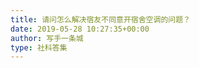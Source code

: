 ```yaml
---
title: 请问怎么解决宿友不同意开宿舍空调的问题？
date: 2019-05-28 10:27:35+00:00
author: 写手一条城
type: 社科答集
---
```


